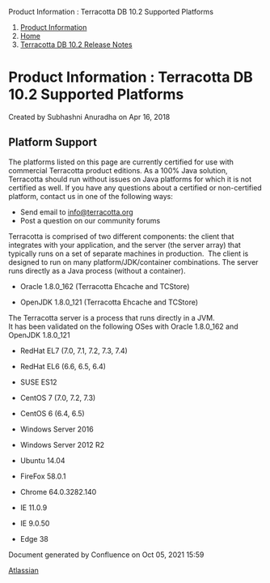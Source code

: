 Product Information : Terracotta DB 10.2 Supported Platforms  

1.  [Product Information](index.html)
2.  [Home](Home.html)
3.  [Terracotta DB 10.2 Release Notes](Terracotta-DB-10.2-Release-Notes.html)

Product Information : Terracotta DB 10.2 Supported Platforms
============================================================

Created by Subhashni Anuradha on Apr 16, 2018

Platform Support
----------------

The platforms listed on this page are currently certified for use with commercial Terracotta product editions. As a 100% Java solution, Terracotta should run without issues on Java platforms for which it is not certified as well. If you have any questions about a certified or non-certified platform, contact us in one of the following ways:  
  

*   Send email to [info@terracotta.org](mailto:info@terracotta.org)
*   Post a question on our community forums

Terracotta is comprised of two different components: the client that integrates with your application, and the server (the server array) that typically runs on a set of separate machines in production.  The client is designed to run on many platform/JDK/container combinations. The server runs directly as a Java process (without a container).

*   Oracle 1.8.0\_162 (Terracotta Ehcache and TCStore)  
    
*   OpenJDK 1.8.0\_121 (Terracotta Ehcache and TCStore)  
    

The Terracotta server is a process that runs directly in a JVM.  
It has been validated on the following OSes with Oracle 1.8.0\_162 and OpenJDK 1.8.0\_121

*   RedHat EL7 (7.0, 7.1, 7.2, 7.3, 7.4)
*   RedHat EL6 (6.6, 6.5, 6.4)
*   SUSE ES12
*   CentOS 7 (7.0, 7.2, 7.3)
*   CentOS 6 (6.4, 6.5)  
    
*   Windows Server 2016
*   Windows Server 2012 R2
*   Ubuntu 14.04  
    

*   FireFox 58.0.1
*   Chrome 64.0.3282.140
*   IE 11.0.9
*   IE 9.0.50
*   Edge 38

Document generated by Confluence on Oct 05, 2021 15:59

[Atlassian](http://www.atlassian.com/)